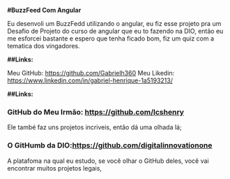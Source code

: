 **#BuzzFeed Com Angular**

Eu desenvoli um BuzzFedd utilizando o angular, eu fiz esse projeto pra um Desafio de Projeto do curso de angular que eu to fazendo na DIO, então eu me esforcei bastante e espero que tenha ficado bom, fiz um quiz com a tematica dos vingadores. 


**##Links:**

Meu GitHub: https://github.com/Gabrielh360
Meu Likedin: https://www.linkedin.com/in/gabriel-henrique-1a5193213/


**##Links:**

### GitHub do Meu Irmão: https://github.com/lcshenry 
Ele també faz uns projetos incriveis, entâo dá uma olhada lá;


### O GitHumb da DIO:https://github.com/digitalinnovationone
A platafoma na qual eu estudo, se você olhar o GitHub deles, você vai encontrar muitos projetos legais,

